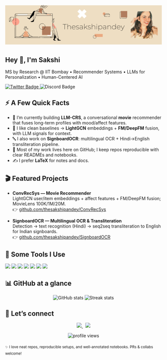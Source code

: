 <!-- Banner -->
<h1 align="center">
  <img src="20210628_144410_0000.png" alt="Thesakshipandey banner"/>
</h1>

<h2>Hey 👋, I'm Sakshi</h2>
<p>
MS by Research @ IIT Bombay • Recommender Systems • LLMs for Personalization • Human-Centered AI
</p>

<p>
  <a href="https://twitter.com/thesakshipandey">
    <img src="https://img.shields.io/badge/-@thesakshipandey-1DA1F2?style=flat-square&labelColor=1DA1F2&logo=X&logoColor=white" alt="Twitter Badge">
  </a>
  <img src="https://img.shields.io/badge/Discord-thesakshipandey%230879-5865F2?style=flat-square&logo=discord&logoColor=white" alt="Discord Badge">
</p>

<!-- Optional fun line
<p>🍿 If we’re talking movies, I probably have a recommender idea for it.</p>
-->

## ⚡ A Few Quick Facts
- 🔭 I’m currently building **LLM-CRS**, a conversational **movie** recommender that fuses long-term profiles with mood/affect features.
- 🧪 I like clean baselines → **LightGCN** embeddings + **FM/DeepFM** fusion, with LLM signals for context.
- 🔤 I also work on **SignboardOCR**: multilingual OCR + Hindi→English transliteration pipeline.
- 📂 Most of my work lives here on GitHub; I keep repos reproducible with clear READMEs and notebooks.
- ✍️ I prefer **LaTeX** for notes and docs.

## 🎬 Featured Projects
- **ConvRecSys — Movie Recommender**  
  LightGCN user/item embeddings + affect features + FM/DeepFM fusion; MovieLens 100K/1M/20M.  
  👉 <a href="https://github.com/thesakshipandey/ConvRecSys">github.com/thesakshipandey/ConvRecSys</a>

- **SignboardOCR — Multilingual OCR & Transliteration**  
  Detection → text recognition (Hindi) → seq2seq transliteration to English for Indian signboards.  
  👉 <a href="https://github.com/thesakshipandey/SignboardOCR">github.com/thesakshipandey/SignboardOCR</a>

## 🧰 Some Tools I Use
<p align="left">
  <img src="https://img.shields.io/badge/Python-3776AB?style=flat&logo=python&logoColor=white"/>
  <img src="https://img.shields.io/badge/PyTorch-EE4C2C?style=flat&logo=pytorch&logoColor=white"/>
  <img src="https://img.shields.io/badge/HuggingFace-FFD21E?style=flat&logo=huggingface&logoColor=000"/>
  <img src="https://img.shields.io/badge/NumPy-013243?style=flat&logo=numpy&logoColor=white"/>
  <img src="https://img.shields.io/badge/Pandas-150458?style=flat&logo=pandas&logoColor=white"/>
  <img src="https://img.shields.io/badge/Scikit--learn-F7931E?style=flat&logo=scikitlearn&logoColor=white"/>
  <img src="https://img.shields.io/badge/LaTeX-008080?style=flat&logo=latex&logoColor=white"/>
</p>

## 📊 GitHub at a glance
<p align="center">
  <img height="150" src="https://github-readme-stats.vercel.app/api?username=thesakshipandey&show_icons=true&hide_title=true" alt="GitHub stats"/>
  <img height="150" src="https://github-readme-streak-stats.herokuapp.com?user=thesakshipandey" alt="Streak stats"/>
</p>

## 🤝 Let’s connect
<p align="center">
  <a href="https://twitter.com/thesakshipandey">
    <img src="https://img.shields.io/badge/Twitter-@thesakshipandey-1DA1F2?logo=X&logoColor=white"/>
  </a>
  &nbsp;
  <img src="https://img.shields.io/badge/Discord-thesakshipandey%230879-5865F2?logo=discord&logoColor=white"/>
</p>

<p align="center">
  <img src="https://komarev.com/ghpvc/?username=thesakshipandey&label=Profile%20views&color=0e75b6&style=flat" alt="profile views"/>
</p>

<sub>✨ I love neat repos, reproducible setups, and well-annotated notebooks. PRs & collabs welcome!</sub>
